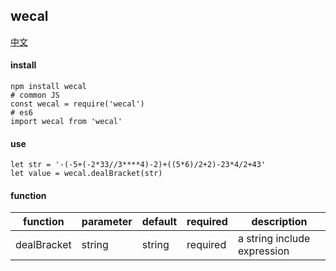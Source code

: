 ## wecal

[中文](https://github.com/ougege/npm_package/blob/master/wecal/README-CN.md '中文')

#### install
```SHELL
npm install wecal
# common JS
const wecal = require('wecal')
# es6
import wecal from 'wecal'
```

#### use
```JS
let str = '-(-5+(-2*33//3****4)-2)+((5*6)/2+2)-23*4/2+43'
let value = wecal.dealBracket(str)
```

#### function

function|parameter|default|required|description|
--|--|--|--|--|
dealBracket|string|string|required|a string include expression|